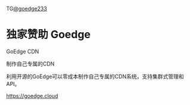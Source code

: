 TG[@goedge233](https://t.me/goedge233)
# 独家赞助 Goedge
GoEdge CDN

制作自己专属的CDN

利用开源的GoEdge可以零成本制作自己专属的CDN系统，支持集群式管理和API。

https://goedge.cloud
